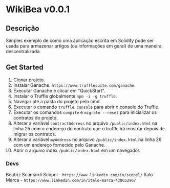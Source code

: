 # WikiBea v0.0.1

## Descrição
Simples exemplo de como uma aplicação escrita em Solidity pode ser usada para armazenar artigos (ou informações em geral) de uma maneira descentralizada.

## Get Started

1) Clonar projeto.
2) Instalar Ganache. `https://www.trufflesuite.com/ganache`.
3) Executar Ganache e clicar em "QuickStart".
4) Instalar o Truffle globalmente `npm -i -g truffle`.
5) Navegar até a pasta do projeto pelo cmd.
5) Executar o comando `truffle console` para abrir o console do Truffle.
6) Executar os comandos `compile` e `migrate --reset` para inicializar os contratos do projeto.
7) Alterar a variável `contractAddress` no arquivo `/public/index.html` na linha 25 com o endereço do contrato que o truffle irá mostrar depois de migrar os contratos.
8) Alterar a variável `myAddress` no arquivo `/public/index.html` na linha 26 com um endereço fornecido pelo Ganache.
9) Abrir o arquivo index `/public/index.html` em um navegador.

### Devs
Beatriz Scamardi Scopel - `https://www.linkedin.com/in/scopel/`
Italo Marca - `https://www.linkedin.com/in/italo-marca-43065296/`

